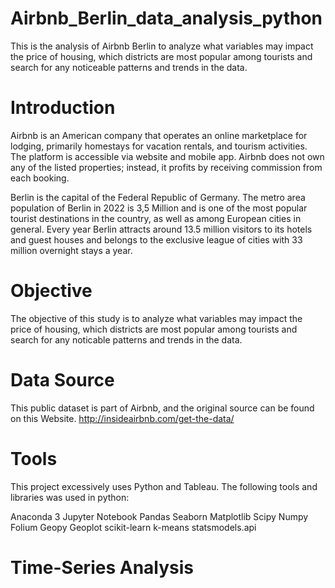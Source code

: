 # Airbnb_Berlin_data_analysis_python
This is the analysis of Airbnb Berlin to analyze what variables may impact the price of housing, which districts are most popular among tourists and search for any noticeable patterns and trends in the data.
# Introduction 
Airbnb is an American company that operates an online marketplace for lodging, primarily homestays for vacation rentals, and tourism activities. The platform is accessible via website and mobile app. Airbnb does not own any of the listed properties; instead, it profits by receiving commission from each booking.

Berlin is the capital of the Federal Republic of Germany. The metro area population of Berlin in 2022 is 3,5 Million and is one of the most popular tourist destinations in the country, as well as among European cities in general. Every year Berlin attracts around 13.5 million visitors to its hotels and guest houses and belongs to the exclusive league of cities with 33 million overnight stays a year.

# Objective
The objective of this study is to analyze what variables may impact the price of housing, which districts are most popular among tourists and search for any noticable patterns and trends in the data.

# Data Source
This public dataset is part of Airbnb, and the original source can be found on this Website.
http://insideairbnb.com/get-the-data/ 

# Tools
This project excessively uses Python and Tableau. The following tools and libraries was used in python:

Anaconda 3
Jupyter Notebook
Pandas
Seaborn
Matplotlib
Scipy
Numpy
Folium
Geopy
Geoplot
scikit-learn
k-means
statsmodels.api

# Time-Series Analysis
